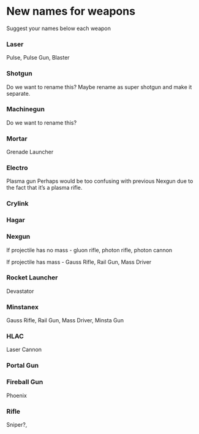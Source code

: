 New names for weapons
=====================

Suggest your names below each weapon

### Laser

Pulse, Pulse Gun, Blaster

### Shotgun

Do we want to rename this?
Maybe rename as super shotgun and make it separate.

### Machinegun

Do we want to rename this?

### Mortar

Grenade Launcher

### Electro

Plasma gun
Perhaps would be too confusing with previous Nexgun due to the fact that it’s a plasma rifle.

### Crylink

### Hagar

### Nexgun

If projectile has no mass - gluon rifle, photon rifle, photon cannon

If projectile has mass - Gauss Rifle, Rail Gun, Mass Driver

### Rocket Launcher

Devastator

### Minstanex

Gauss Rifle, Rail Gun, Mass Driver, Minsta Gun

### HLAC

Laser Cannon

### Portal Gun

### Fireball Gun

Phoenix

### Rifle

Sniper?,
